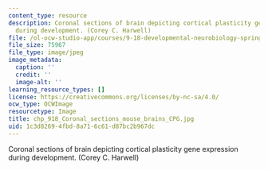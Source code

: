 ```yaml
---
content_type: resource
description: Coronal sections of brain depicting cortical plasticity gene expression
  during development. (Corey C. Harwell)
file: /ol-ocw-studio-app/courses/9-18-developmental-neurobiology-spring-2005/1c3d82694fbd8a716c61d87bc2b967dc_chp_918_Coronal_sections_mouse_brains_CPG.jpg
file_size: 75967
file_type: image/jpeg
image_metadata:
  caption: ''
  credit: ''
  image-alt: ''
learning_resource_types: []
license: https://creativecommons.org/licenses/by-nc-sa/4.0/
ocw_type: OCWImage
resourcetype: Image
title: chp_918_Coronal_sections_mouse_brains_CPG.jpg
uid: 1c3d8269-4fbd-8a71-6c61-d87bc2b967dc
---
```

Coronal sections of brain depicting cortical plasticity gene expression during development. (Corey C. Harwell)